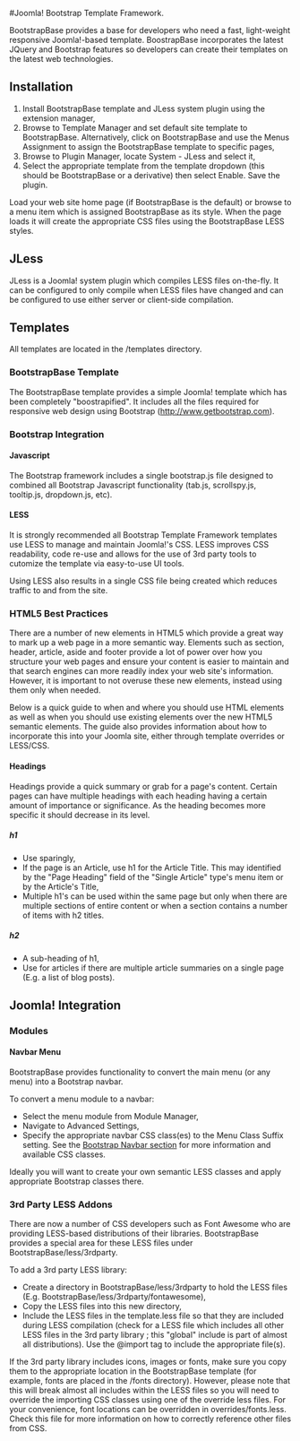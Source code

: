 #Joomla! Bootstrap Template Framework.

BootstrapBase provides a base for developers who need a fast, light-weight responsive Joomla!-based template. BoostrapBase incorporates the latest JQuery and Bootstrap features so developers can create their templates on the latest web technologies.

## Installation

1. Install BootstrapBase template and JLess system plugin using the extension manager,
2. Browse to Template Manager and set default site template to BootstrapBase. Alternatively, click on BootstrapBase and use the Menus Assignment to assign the BootstrapBase template to specific pages,
3. Browse to Plugin Manager, locate System - JLess and select it,
4. Select the appropriate template from the template dropdown (this should be BootstrapBase or a derivative) then select Enable. Save the plugin.

Load your web site home page (if BootstrapBase is the default) or browse to a menu item which is assigned BootstrapBase as its style. When the page loads it will create the appropriate CSS files using the BootstrapBase LESS styles.

## JLess

JLess is a Joomla! system plugin which compiles LESS files on-the-fly. It can be configured to only compile when LESS files have changed and can be configured to use either server or client-side compilation.

## Templates
All templates are located in the /templates directory.

### BootstrapBase Template
The BootstrapBase template provides a simple Joomla! template which has been completely "boostrapified". It includes all the files required for responsive web design using Bootstrap (http://www.getbootstrap.com).

### Bootstrap Integration

#### Javascript
The Bootstrap framework includes a single bootstrap.js file designed to combined all Bootstrap Javascript functionality (tab.js, scrollspy.js, tooltip.js, dropdown.js, etc).

#### LESS
It is strongly recommended all Bootstrap Template Framework templates use LESS to manage and maintain Joomla!'s CSS. LESS improves CSS readability, code re-use and allows for the use of 3rd party tools to cutomize the template via easy-to-use UI tools.

Using LESS also results in a single CSS file being created which reduces traffic to and from the site.

### HTML5 Best Practices

There are a number of new elements in HTML5 which provide a great way to mark up a web page in a more semantic way. Elements such as section, header, article, aside and footer provide a lot of power over how you structure your web pages and ensure your content is easier to maintain and that search engines can more readily index your web site's information. However, it is important to not overuse these new elements, instead using them only when needed.

Below is a quick guide to when and where you should use HTML elements as well as when you should use existing elements over the new HTML5 semantic elements. The guide also provides information about how to incorporate this into your Joomla site, either through template overrides or LESS/CSS.

#### Headings

Headings provide a quick summary or grab for a page's content. Certain pages can have multiple headings with each heading having a certain amount of importance or significance. As the heading becomes more specific it should decrease in its level.

##### h1

- Use sparingly,
- If the page is an Article, use h1 for the Article Title. This may identified by the "Page Heading" field of the "Single Article" type's menu item or by the Article's Title,
- Multiple h1's can be used within the same page but only when there are multiple sections of entire content or when a section contains a number of items with h2 titles.

##### h2

- A sub-heading of h1,
- Use for articles if there are multiple article summaries on a single page (E.g. a list of blog posts).

## Joomla! Integration

### Modules

#### Navbar Menu

BootstrapBase provides functionality to convert the main menu (or any menu) into a Bootstrap navbar.

To convert a menu module to a navbar:

- Select the menu module from Module Manager,
- Navigate to Advanced Settings,
- Specify the appropriate navbar CSS class(es) to the Menu Class Suffix setting. See the [Bootstrap Navbar section](http://getbootstrap.com/components/#navbar) for more information and available CSS classes.

Ideally you will want to create your own semantic LESS classes and apply appropriate Bootstrap classes there.

### 3rd Party LESS Addons

There are now a number of CSS developers such as Font Awesome who are providing LESS-based distributions of their libraries. BootstrapBase provides a special area for these LESS files under BootstrapBase/less/3rdparty.

To add a 3rd party LESS library:

- Create a directory in BootstrapBase/less/3rdparty to hold the LESS files (E.g. BootstrapBase/less/3rdparty/fontawesome),
- Copy the LESS files into this new directory,
- Include the LESS files in the template.less file so that they are included during LESS compilation (check for a LESS file which includes all other LESS files in the 3rd party library ; this "global" include is part of almost all distributions). Use the @import tag to include the appropriate file(s).

If the 3rd party library includes icons, images or fonts, make sure you copy them to the appropriate location in the BootstrapBase template (for example, fonts are placed in the /fonts directory). However, please note that this will break almost all includes within the LESS files so you will need to override the importing CSS classes using one of the override less files. For your convenience, font locations can be overridden in overrides/fonts.less. Check this file for more information on how to correctly reference other files from CSS.